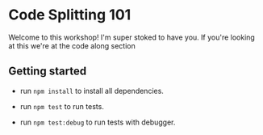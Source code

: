 # Code Splitting 101

Welcome to this workshop! 
I'm super stoked to have you. If you're looking at this we're at the code along section 

## Getting started 

* run `npm install` to install all dependencies.

* run `npm test` to run tests.

* run `npm test:debug` to run tests with debugger.
